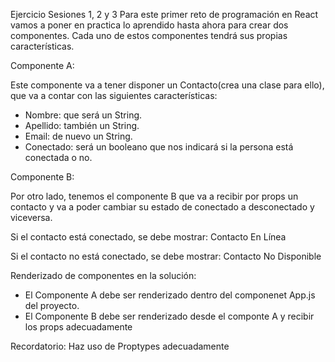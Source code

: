 Ejercicio Sesiones 1, 2 y 3
Para este primer reto de programación en React vamos a poner en practica lo aprendido hasta ahora para crear dos componentes. Cada uno de estos componentes tendrá sus propias características.

Componente A:

Este componente va a tener disponer un Contacto(crea una clase para ello), que va a contar con las siguientes características:

 - Nombre: que será un String.
 - Apellido: también un String.
 - Email: de nuevo un String.
 - Conectado: será un booleano que nos indicará si la persona está conectada o no.

Componente B:

Por otro lado, tenemos el componente B que va a recibir por props un contacto y va a poder cambiar su estado de conectado a desconectado y viceversa.

Si el contacto está conectado, se debe mostrar: Contacto En Línea

Si el contacto no está conectado, se debe mostrar: Contacto No Disponible

Renderizado de componentes en la solución:

 - El Componente A debe ser renderizado dentro del componenet App.js del proyecto.
 - El Componente B debe ser renderizado desde el componte A y recibir los props adecuadamente

Recordatorio: Haz uso de Proptypes adecuadamente
